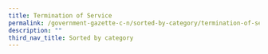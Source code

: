 ```yaml
---
title: Termination of Service
permalink: /government-gazette-c-n/sorted-by-category/termination-of-service/
description: ""
third_nav_title: Sorted by category
---
```

